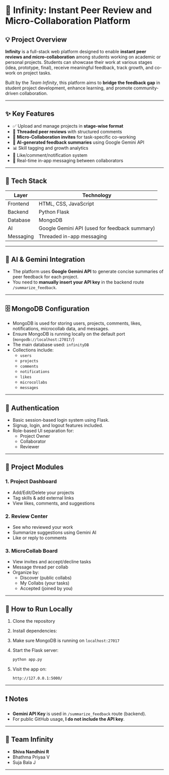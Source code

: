 
# 🚀 Infinity: Instant Peer Review and Micro-Collaboration Platform

## 💡 Project Overview

**Infinity** is a full-stack web platform designed to enable **instant peer reviews and micro-collaboration** among students working on academic or personal projects. Students can showcase their work at various stages (idea, prototype, final), receive meaningful feedback, track growth, and co-work on project tasks.

Built by the *Team Infinity*, this platform aims to **bridge the feedback gap** in student project development, enhance learning, and promote community-driven collaboration.

---

## ✨ Key Features

- ✅ Upload and manage projects in **stage-wise format**
- 💬 **Threaded peer reviews** with structured comments
- 🤝 **Micro-Collaboration invites** for task-specific co-working
- 🧠 **AI-generated feedback summaries** using Google Gemini API
- 📊 Skill tagging and growth analytics
- 🔔 Like/comment/notification system
- 📨 Real-time in-app messaging between collaborators


---

## 🔧 Tech Stack

| Layer       | Technology                     |
|------------|--------------------------------|
| Frontend   | HTML, CSS, JavaScript          |
| Backend    | Python Flask                   |
| Database   | MongoDB                        |
| AI         | Google Gemini API (used for feedback summary) |
| Messaging  | Threaded in-app messaging      |


---

## 🧠 AI & Gemini Integration

- The platform uses **Google Gemini API** to generate concise summaries of peer feedback for each project.
- You need to **manually insert your API key** in the backend route `/summarize_feedback`.

---

## 🗄️ MongoDB Configuration

- MongoDB is used for storing users, projects, comments, likes, notifications, microcollab data, and messages.
- Ensure MongoDB is running locally on the default port (`mongodb://localhost:27017/`)
- The main database used: `infinityDB`
- Collections include:
  - `users`
  - `projects`
  - `comments`
  - `notifications`
  - `likes`
  - `microcollabs`
  - `messages`

---

## 🔑 Authentication

- Basic session-based login system using Flask.
- Signup, login, and logout features included.
- Role-based UI separation for:
  - Project Owner
  - Collaborator
  - Reviewer

---

## 📁 Project Modules

### 1. Project Dashboard
- Add/Edit/Delete your projects
- Tag skills & add external links
- View likes, comments, and suggestions

### 2. Review Center
- See who reviewed your work
- Summarize suggestions using Gemini AI
- Like or reply to comments

### 3. MicroCollab Board
- View invites and accept/decline tasks
- Message thread per collab
- Organize by:
  - Discover (public collabs)
  - My Collabs (your tasks)
  - Accepted (joined by you)

---

## 🧪 How to Run Locally

1. Clone the repository

2. Install dependencies:

3. Make sure MongoDB is running on `localhost:27017`

4. Start the Flask server:

   ```bash
   python app.py
   ```

5. Visit the app on:

   ```
   http://127.0.0.1:5000/
   ```

---

## ❗ Notes

* **Gemini API Key** is used in `/summarize_feedback` route (backend).
* For public GitHub usage, **I do not include the API key**.

---

## 👥 Team Infinity

* **Shiva Nandhini R** 
* Bhathma Priyaa V
* Suja Bala J

---


